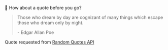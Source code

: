 📣 How about a quote before you go?

> Those who dream by day are cognizant of many things which escape those who dream only by night.
>
> <p>- Edgar Allan Poe</p>

Quote requested from [Random Quotes API](https://github.com/lukePeavey/quotable)
